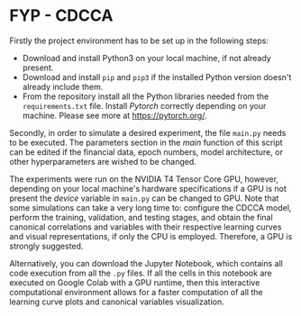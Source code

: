 # FYP - CDCCA

Firstly the project environment has to be set up in the following steps:
* Download and install Python3 on your local machine, if not already present.
* Download and install `pip` and `pip3` if the installed Python version doesn't already include them.
* From the repository install all the Python libraries needed from the `requirements.txt` file. Install *Pytorch* correctly depending on your machine. Please see more at https://pytorch.org/. 

Secondly, in order to simulate a desired experiment, the file `main.py` needs to be executed. The parameters section in the *main* function of this script can be edited if the financial data, epoch numbers, model architecture, or other hyperparameters are wished to be changed. 

The experiments were run on the NVIDIA T4 Tensor Core GPU, however, depending on your local machine's hardware specifications if a GPU is not present the *device* variable in `main.py` can be changed to GPU. Note that some simulations can take a very long time to: configure the CDCCA model, perform the training, validation, and testing stages, and obtain the final canonical correlations and variables with their respective learning curves and visual representations, if only the CPU is employed. Therefore, a GPU is strongly suggested. 

Alternatively, you can download the Jupyter Notebook, which contains all code execution from all the `.py` files. If all the cells in this notebook are executed on Google Colab with a GPU runtime, then this interactive computational environment allows for a faster computation of all the learning curve plots and canonical variables visualization.
